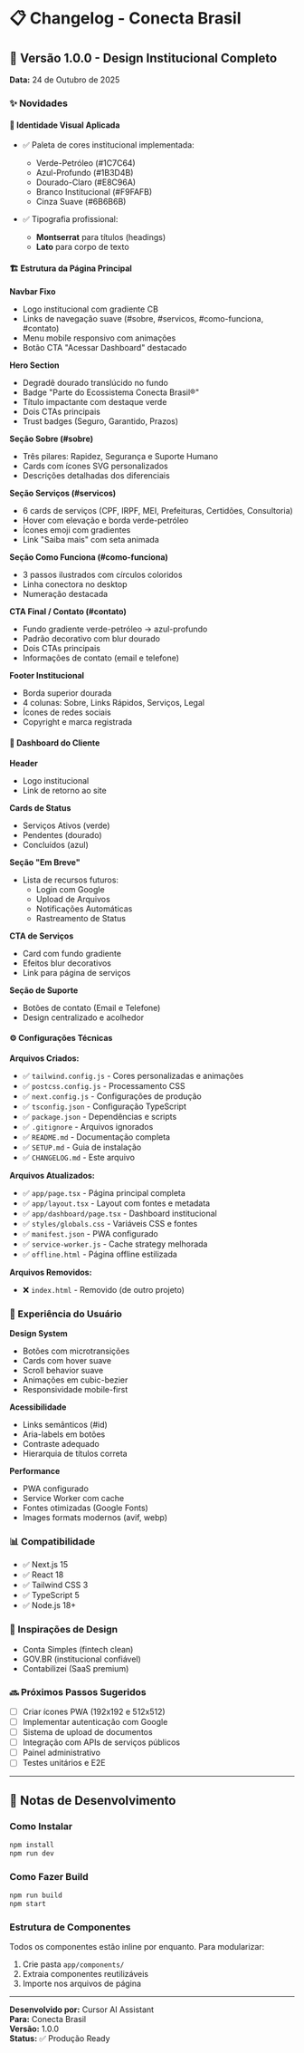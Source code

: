 # 📋 Changelog - Conecta Brasil

## 🎨 Versão 1.0.0 - Design Institucional Completo

**Data:** 24 de Outubro de 2025

### ✨ Novidades

#### 🎨 Identidade Visual Aplicada

- ✅ Paleta de cores institucional implementada:
  - Verde-Petróleo (#1C7C64)
  - Azul-Profundo (#1B3D4B)
  - Dourado-Claro (#E8C96A)
  - Branco Institucional (#F9FAFB)
  - Cinza Suave (#6B6B6B)

- ✅ Tipografia profissional:
  - **Montserrat** para títulos (headings)
  - **Lato** para corpo de texto

#### 🏗️ Estrutura da Página Principal

**Navbar Fixo**
- Logo institucional com gradiente CB
- Links de navegação suave (#sobre, #servicos, #como-funciona, #contato)
- Menu mobile responsivo com animações
- Botão CTA "Acessar Dashboard" destacado

**Hero Section**
- Degradê dourado translúcido no fundo
- Badge "Parte do Ecossistema Conecta Brasil®"
- Título impactante com destaque verde
- Dois CTAs principais
- Trust badges (Seguro, Garantido, Prazos)

**Seção Sobre (#sobre)**
- Três pilares: Rapidez, Segurança e Suporte Humano
- Cards com ícones SVG personalizados
- Descrições detalhadas dos diferenciais

**Seção Serviços (#servicos)**
- 6 cards de serviços (CPF, IRPF, MEI, Prefeituras, Certidões, Consultoria)
- Hover com elevação e borda verde-petróleo
- Ícones emoji com gradientes
- Link "Saiba mais" com seta animada

**Seção Como Funciona (#como-funciona)**
- 3 passos ilustrados com círculos coloridos
- Linha conectora no desktop
- Numeração destacada

**CTA Final / Contato (#contato)**
- Fundo gradiente verde-petróleo → azul-profundo
- Padrão decorativo com blur dourado
- Dois CTAs principais
- Informações de contato (email e telefone)

**Footer Institucional**
- Borda superior dourada
- 4 colunas: Sobre, Links Rápidos, Serviços, Legal
- Ícones de redes sociais
- Copyright e marca registrada

#### 📱 Dashboard do Cliente

**Header**
- Logo institucional
- Link de retorno ao site

**Cards de Status**
- Serviços Ativos (verde)
- Pendentes (dourado)
- Concluídos (azul)

**Seção "Em Breve"**
- Lista de recursos futuros:
  - Login com Google
  - Upload de Arquivos
  - Notificações Automáticas
  - Rastreamento de Status

**CTA de Serviços**
- Card com fundo gradiente
- Efeitos blur decorativos
- Link para página de serviços

**Seção de Suporte**
- Botões de contato (Email e Telefone)
- Design centralizado e acolhedor

#### ⚙️ Configurações Técnicas

**Arquivos Criados:**
- ✅ `tailwind.config.js` - Cores personalizadas e animações
- ✅ `postcss.config.js` - Processamento CSS
- ✅ `next.config.js` - Configurações de produção
- ✅ `tsconfig.json` - Configuração TypeScript
- ✅ `package.json` - Dependências e scripts
- ✅ `.gitignore` - Arquivos ignorados
- ✅ `README.md` - Documentação completa
- ✅ `SETUP.md` - Guia de instalação
- ✅ `CHANGELOG.md` - Este arquivo

**Arquivos Atualizados:**
- ✅ `app/page.tsx` - Página principal completa
- ✅ `app/layout.tsx` - Layout com fontes e metadata
- ✅ `app/dashboard/page.tsx` - Dashboard institucional
- ✅ `styles/globals.css` - Variáveis CSS e fontes
- ✅ `manifest.json` - PWA configurado
- ✅ `service-worker.js` - Cache strategy melhorada
- ✅ `offline.html` - Página offline estilizada

**Arquivos Removidos:**
- ❌ `index.html` - Removido (de outro projeto)

### 🎯 Experiência do Usuário

**Design System**
- Botões com microtransições
- Cards com hover suave
- Scroll behavior suave
- Animações em cubic-bezier
- Responsividade mobile-first

**Acessibilidade**
- Links semânticos (#id)
- Aria-labels em botões
- Contraste adequado
- Hierarquia de títulos correta

**Performance**
- PWA configurado
- Service Worker com cache
- Fontes otimizadas (Google Fonts)
- Images formats modernos (avif, webp)

### 📊 Compatibilidade

- ✅ Next.js 15
- ✅ React 18
- ✅ Tailwind CSS 3
- ✅ TypeScript 5
- ✅ Node.js 18+

### 🎨 Inspirações de Design

- Conta Simples (fintech clean)
- GOV.BR (institucional confiável)
- Contabilizei (SaaS premium)

### 🔜 Próximos Passos Sugeridos

- [ ] Criar ícones PWA (192x192 e 512x512)
- [ ] Implementar autenticação com Google
- [ ] Sistema de upload de documentos
- [ ] Integração com APIs de serviços públicos
- [ ] Painel administrativo
- [ ] Testes unitários e E2E

---

## 📝 Notas de Desenvolvimento

### Como Instalar

```bash
npm install
npm run dev
```

### Como Fazer Build

```bash
npm run build
npm start
```

### Estrutura de Componentes

Todos os componentes estão inline por enquanto. Para modularizar:

1. Crie pasta `app/components/`
2. Extraia componentes reutilizáveis
3. Importe nos arquivos de página

---

**Desenvolvido por:** Cursor AI Assistant  
**Para:** Conecta Brasil  
**Versão:** 1.0.0  
**Status:** ✅ Produção Ready


